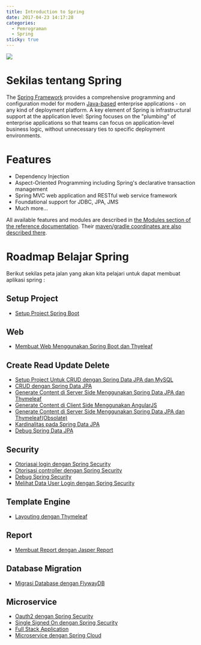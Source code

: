 ```yaml
---
title: Introduction to Spring
date: 2017-04-23 14:17:28
categories:
  - Pemrograman
  - Spring
sticky: true
---
```


![](/images/spring.png)
# Sekilas tentang Spring

The [Spring Framework](http://spring.io) provides a comprehensive programming and configuration model for modern [Java-based](https://en.wikipedia.org/wiki/List_of_JVM_languages) enterprise applications - on any kind of deployment platform. A key element of Spring is infrastructural support at the application level: Spring focuses on the "plumbing" of enterprise applications so that teams can focus on application-level business logic, without unnecessary ties to specific deployment environments.

# Features

- Dependency Injection
- Aspect-Oriented Programming including Spring's declarative transaction management
- Spring MVC web application and RESTful web service framework
- Foundational support for JDBC, JPA, JMS
- Much more…

All available features and modules are described in [the Modules section of the reference documentation](http://docs.spring.io/spring-framework/docs/current/spring-framework-reference/html/overview.html#overview-modules). Their [maven/gradle coordinates are also described there](http://docs.spring.io/spring-framework/docs/current/spring-framework-reference/html/overview.html#dependency-management).


# Roadmap Belajar Spring
Berikut sekilas peta jalan yang akan kita pelajari untuk dapat membuat aplikasi spring :

## Setup Project
- [Setup Project Spring Boot](https://ciazhar.github.io/2017/04/23/pemrograman/spring/1-setup-project/)

## Web
- [Membuat Web Menggunakan Spring Boot dan Thyeleaf](https://ciazhar.github.io/2017/04/23/pemrograman/spring/2-membuat-web-sederhana-dengan-spring-boot-starter-web-dan-thymeleaf/)

## Create Read Update Delete
- [Setup Project Untuk CRUD dengan Spring Data JPA dan MySQL](https://ciazhar.github.io/2017/04/23/pemrograman/spring/3.0-setup-project-crud/)
- [CRUD dengan Spring Data JPA](https://ciazhar.github.io/2017/04/23/pemrograman/spring/3.1-crud-dengan-spring-data-jpa/)
- [Generate Content di Server Side Menggunakan Spring Data JPA dan Thymeleaf](https://ciazhar.github.io/2017/04/23/pemrograman/spring/3.2-generate-content-dari-server-side-dengan-thymeleaf/)
- [Generate Content di Client Side Menggunakan  AngularJS](https://ciazhar.github.io/2017/04/23/pemrograman/spring/3.3-generate-content-dari-client-side-dengan-AngularJS/)
- [Generate Content di Server Side Menggunakan Spring Data JPA dan Thymeleaf(Obsolate)]()
- [Kardinalitas pada Spring Data JPA](https://ciazhar.github.io/2017/04/23/pemrograman/spring/3.4-kardinalitas/)
- [Debug Spring Data JPA]()

## Security
- [Otoriasai login dengan Spring Security](https://ciazhar.github.io/2017/04/23/pemrograman/spring/4-otorisasi-login-dengan-spring-security/)
- [Otorisasi controller dengan Spring Security]()
- [Debug Spring Security]()
- [Melihat Data User Login dengan Spring Security]()

## Template Engine
- [Layouting dengan Thymeleaf](https://ciazhar.github.io/2017/04/23/pemrograman/spring/5-layout-dengan-thymeleaf/)

## Report
- [Membuat Report dengan Jasper Report](https://ciazhar.github.io/2017/04/23/pemrograman/spring/6-jasper-report/)

## Database Migration
- [Migrasi Database dengan FlywayDB]()

## Microservice
- [Oauth2 dengan Spring Security]()
- [Single Signed On dengan Spring Security]()
- [Full Stack Application]()
- [Microservice dengan Spring Cloud]()
